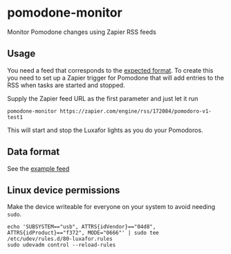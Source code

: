 # pomodone-monitor
Monitor Pomodone changes using Zapier RSS feeds

## Usage
You need a feed that corresponds to the [expected format](https://zapier.com/engine/rss/172084/pomodoro-v1-test1). 
To create this you need to set up a Zapier trigger for Pomodone that will add entries to the RSS
when tasks are started and stopped.

Supply the Zapier feed URL as the first parameter and just let it run
```
pomodone-monitor https://zapier.com/engine/rss/172084/pomodoro-v1-test1
```
This will start and stop the Luxafor lights as you do your Pomodoros.


## Data format
See the [example feed](https://zapier.com/engine/rss/172084/pomodoro-v1-test1)


## Linux device permissions

Make the device writeable for everyone on your system to avoid needing `sudo`.

```
echo 'SUBSYSTEM=="usb", ATTRS{idVendor}=="04d8", ATTRS{idProduct}=="f372", MODE="0666"' | sudo tee /etc/udev/rules.d/80-luxafor.rules
sudo udevadm control --reload-rules
```



